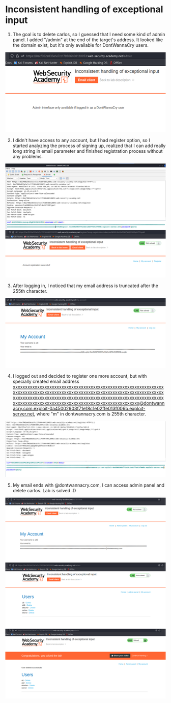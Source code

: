 # Inconsistent handling of exceptional input

1. The goal is to delete carlos, so I guessed that I need some kind of admin panel. I added "/admin" at the end of the target's address. It looked like the domain exist, but it's only available for DontWannaCry users. 

![Admin panel without access](1.1.png)

2. I didn't have access to any account, but I had register option, so I started analyzing the process of signing up, realized that I can add really long string in email parameter and finished registration process without any problems.  

![Request with really long email parameter](2.1.png)
![Account registration successful!](2.2.png)

3. After logging in, I noticed that my email address is truncated after the 255th character. 

![Truncated email](3.1.png)

4. I logged out and decided to register one more account, but with specially created email address xxxxxxxxxxxxxxxxxxxxxxxxxxxxxxxxxxxxxxxxxxxxxxxxxxxxxxxxxxxxxxxxxxxxxxxxxxxxxxxxxxxxxxxxxxxxxxxxxxxxxxxxxxxxxxxxxxxxxxxxxxxxxxxxxxxxxxxxxxxxxxxxxxxxxxxxxxxxxxxxxxxxxxxxxxxxxxxxxxxxxxxxxxxxxxxxxxxxxxxxxxxxxxxxxxxxxxxxxxxxxxxxxxxxxxxxxxxxxx@dontwannacry.com.exploit-0a45002903f71e18c1e02ffe013f006b.exploit-server.net, where "m" in dontwannacry.com is 255th character. 

![Request with constructed email](4.1.png)

5. My email ends with @dontwannacry.com, I can access admin panel and delete carlos. Lab is solved :D 

![Constructed email](5.1.png)
![Accessed admin panel](5.2.png)
![Lab is solved](5.3.png)